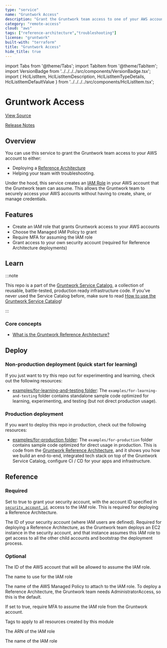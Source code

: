 ```yaml
---
type: "service"
name: "Gruntwork Access"
description: "Grant the Gruntwork team access to one of your AWS accounts so we can deploy a Reference Architecture for you or help with troubleshooting!"
category: "remote-access"
cloud: "aws"
tags: ["reference-architecture","troubleshooting"]
license: "gruntwork"
built-with: "terraform"
title: "Gruntwork Access"
hide_title: true
---
```


import Tabs from '@theme/Tabs';
import TabItem from '@theme/TabItem';
import VersionBadge from '../../../../src/components/VersionBadge.tsx';
import { HclListItem, HclListItemDescription, HclListItemTypeDetails, HclListItemDefaultValue } from '../../../../src/components/HclListItem.tsx';

<VersionBadge version="0.85.11" lastModifiedVersion="0.20.0"/>

# Gruntwork Access


<a href="https://github.com/gruntwork-io/terraform-aws-service-catalog/tree/v0.85.11/modules/landingzone/gruntwork-access" className="link-button" title="View the source code for this module in GitHub.">View Source</a>

<a href="https://github.com/gruntwork-io/terraform-aws-service-catalog/releases?q=landingzone%2Fgruntwork-access" className="link-button" title="Release notes for only the service catalog versions which impacted this service.">Release Notes</a>

## Overview

You can use this service to grant the Gruntwork team access to your AWS account to either:

*   Deploying a [Reference Architecture](https://gruntwork.io/reference-architecture/)
*   Helping your team with troubleshooting.

Under the hood, this service creates an [IAM Role](https://docs.aws.amazon.com/IAM/latest/UserGuide/id_roles.html) in
your AWS account that the Gruntwork team can assume. This allows the Gruntwork team to securely access your AWS accounts
without having to create, share, or manage credentials.

## Features

*   Create an IAM role that grants Gruntwork access to your AWS accounts
*   Choose the Managed IAM Policy to grant
*   Require MFA for assuming the IAM role
*   Grant access to your own security account (required for Reference Architecture deployments)

## Learn

:::note

This repo is a part of the [Gruntwork Service Catalog](https://github.com/gruntwork-io/terraform-aws-service-catalog/),
a collection of reusable, battle-tested, production ready infrastructure code.
If you’ve never used the Service Catalog before, make sure to read
[How to use the Gruntwork Service Catalog](https://docs.gruntwork.io/reference/services/intro/overview)!

:::

### Core concepts

*   [What is the Gruntwork Reference Architecture?](https://gruntwork.io/reference-architecture/)

## Deploy

### Non-production deployment (quick start for learning)

If you just want to try this repo out for experimenting and learning, check out the following resources:

*   [examples/for-learning-and-testing folder](https://github.com/gruntwork-io/terraform-aws-service-catalog/tree/v0.85.11/examples/for-learning-and-testing): The
    `examples/for-learning-and-testing` folder contains standalone sample code optimized for learning, experimenting, and
    testing (but not direct production usage).

### Production deployment

If you want to deploy this repo in production, check out the following resources:

*   [examples/for-production folder](https://github.com/gruntwork-io/terraform-aws-service-catalog/tree/v0.85.11/examples/for-production): The `examples/for-production` folder contains sample code
    optimized for direct usage in production. This is code from the
    [Gruntwork Reference Architecture](https://gruntwork.io/reference-architecture/), and it shows you how we build an
    end-to-end, integrated tech stack on top of the Gruntwork Service Catalog, configure CI / CD for your apps and
    infrastructure.

## Reference

<Tabs>
<TabItem value="inputs" label="Inputs" default>

### Required

<HclListItem name="grant_security_account_access" requirement="required" type="bool">
<HclListItemDescription>

Set to true to grant your security account, with the account ID specified in <a href="#security_account_id"><code>security_account_id</code></a>, access to the IAM role. This is required for deploying a Reference Architecture.

</HclListItemDescription>
</HclListItem>

<HclListItem name="security_account_id" requirement="required" type="string">
<HclListItemDescription>

The ID of your security account (where IAM users are defined). Required for deploying a Reference Architecture, as the Gruntwork team deploys an EC2 instance in the security account, and that instance assumes this IAM role to get access to all the other child accounts and bootstrap the deployment process.

</HclListItemDescription>
</HclListItem>

### Optional

<HclListItem name="gruntwork_aws_account_id" requirement="optional" type="string">
<HclListItemDescription>

The ID of the AWS account that will be allowed to assume the IAM role.

</HclListItemDescription>
<HclListItemDefaultValue defaultValue="&quot;583800379690&quot;"/>
</HclListItem>

<HclListItem name="iam_role_name" requirement="optional" type="string">
<HclListItemDescription>

The name to use for the IAM role

</HclListItemDescription>
<HclListItemDefaultValue defaultValue="&quot;GruntworkAccountAccessRole&quot;"/>
</HclListItem>

<HclListItem name="managed_policy_name" requirement="optional" type="string">
<HclListItemDescription>

The name of the AWS Managed Policy to attach to the IAM role. To deploy a Reference Architecture, the Gruntwork team needs AdministratorAccess, so this is the default.

</HclListItemDescription>
<HclListItemDefaultValue defaultValue="&quot;AdministratorAccess&quot;"/>
</HclListItem>

<HclListItem name="require_mfa" requirement="optional" type="bool">
<HclListItemDescription>

If set to true, require MFA to assume the IAM role from the Gruntwork account.

</HclListItemDescription>
<HclListItemDefaultValue defaultValue="true"/>
</HclListItem>

<HclListItem name="tags" requirement="optional" type="map(string)">
<HclListItemDescription>

Tags to apply to all resources created by this module

</HclListItemDescription>
<HclListItemDefaultValue defaultValue="{}"/>
</HclListItem>

</TabItem>
<TabItem value="outputs" label="Outputs">

<HclListItem name="iam_role_arn">
<HclListItemDescription>

The ARN of the IAM role

</HclListItemDescription>
</HclListItem>

<HclListItem name="iam_role_name">
<HclListItemDescription>

The name of the IAM role

</HclListItemDescription>
</HclListItem>

</TabItem>
</Tabs>


<!-- ##DOCS-SOURCER-START
{
  "originalSources": [
    "https://github.com/gruntwork-io/terraform-aws-service-catalog/tree/v0.85.11/modules%2Flandingzone%2Fgruntwork-access%2FREADME.md",
    "https://github.com/gruntwork-io/terraform-aws-service-catalog/tree/v0.85.11/modules%2Flandingzone%2Fgruntwork-access%2Fvariables.tf",
    "https://github.com/gruntwork-io/terraform-aws-service-catalog/tree/v0.85.11/modules%2Flandingzone%2Fgruntwork-access%2Foutputs.tf"
  ],
  "sourcePlugin": "service-catalog-api",
  "hash": "fe419104db96ceaa41c44949c8da64f9"
}
##DOCS-SOURCER-END -->
